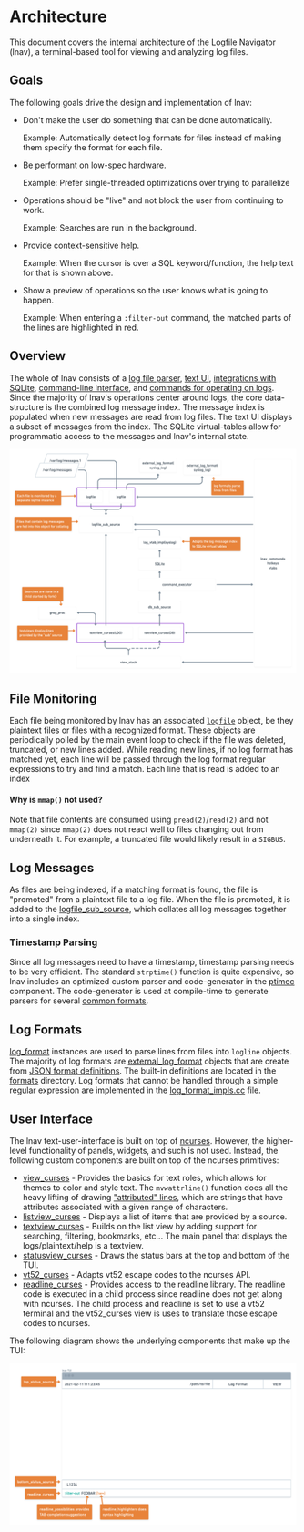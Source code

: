 # Architecture

This document covers the internal architecture of the Logfile Navigator (lnav),
a terminal-based tool for viewing and analyzing log files.

## Goals

The following goals drive the design and implementation of lnav:

- Don't make the user do something that can be done automatically.

  Example: Automatically detect log formats for files instead of making them
  specify the format for each file.

- Be performant on low-spec hardware.

  Example: Prefer single-threaded optimizations over trying to parallelize

- Operations should be "live" and not block the user from continuing to work.

  Example: Searches are run in the background.

- Provide context-sensitive help.

  Example: When the cursor is over a SQL keyword/function, the help text for
  that is shown above.

- Show a preview of operations so the user knows what is going to happen.

  Example: When entering a `:filter-out` command, the matched parts of the
  lines are highlighted in red.

## Overview

The whole of lnav consists of a
[log file parser](https://lnav.readthedocs.io/en/latest/formats.html),
[text UI](https://lnav.readthedocs.io/en/latest/ui.html),
[integrations with SQLite](https://lnav.readthedocs.io/en/latest/sqlext.html),
[command-line interface](https://lnav.readthedocs.io/en/latest/cli.html),
and
[commands for operating on logs](https://lnav.readthedocs.io/en/latest/commands.html).
Since the majority of lnav's operations center around logs, the core
data-structure is the combined log message index.  The message index
is populated when new messages are read from log files.  The text UI
displays a subset of messages from the index.  The SQLite virtual-tables
allow for programmatic access to the messages and lnav's internal state.

[![lnav architecture](docs/lnav-architecture.png)](https://whimsical.com/lnav-architecture-UM594Qo4G3nt2XWaSZA1mh)

## File Monitoring

Each file being monitored by lnav has an associated [`logfile`](src/logfile.hh)
object, be they plaintext files or files with a recognized format.  These
objects are periodically polled by the main event loop to check if the file
was deleted, truncated, or new lines added.  While reading new lines, if no
log format has matched yet, each line will be passed through the log format
regular expressions to try and find a match.  Each line that is read is added
to an index

#### Why is `mmap()` not used?

Note that file contents are consumed using `pread(2)`/`read(2)` and not
`mmap(2)` since `mmap(2)` does not react well to files changing out from
underneath it.  For example, a truncated file would likely result in a
`SIGBUS`.

## Log Messages

As files are being indexed, if a matching format is found, the file is
"promoted" from a plaintext file to a log file.  When the file is promoted,
it is added to the [logfile_sub_source](src/logfile_sub_source.hh), which
collates all log messages together into a single index.

### Timestamp Parsing

Since all log messages need to have a timestamp, timestamp parsing needs to be
very efficient.  The standard `strptime()` function is quite expensive, so lnav
includes an optimized custom parser and code-generator in the
[ptimec](src/ptimec.hh) component.  The code-generator is used at compile-time
to generate parsers for several [common formats](src/time_formats.am).

## Log Formats

[log_format](src/log_format.hh) instances are used to parse lines from files
into `logline` objects.  The majority of log formats are
[external_log_format](src/log_format_ext.hh) objects that are create from
[JSON format definitions](https://lnav.readthedocs.io/en/latest/formats.html).
The built-in definitions are located in the [formats](src/formats) directory.
Log formats that cannot be handled through a simple regular expression are
implemented in the [log_format_impls.cc](src/log_format_impls.cc) file.

## User Interface

The lnav text-user-interface is built on top of
[ncurses](https://invisible-island.net/ncurses/announce.html).
However, the higher-level functionality of panels, widgets, and such is not
used.  Instead, the following custom components are built on top of the ncurses
primitives:

- [view_curses](src/view_curses.hh) - Provides the basics for text roles, which
  allows for themes to color and style text.  The `mvwattrline()` function does
  all the heavy lifting of drawing ["attributed" lines](src/attr_line.hh),
  which are strings that have attributes associated with a given range of
  characters.
- [listview_curses](src/listview_curses.hh) - Displays a list of items that are
  provided by a source.
- [textview_curses](src/textview_curses.hh) - Builds on the list view by adding
  support for searching, filtering, bookmarks, etc...  The main panel that
  displays the logs/plaintext/help is a textview.
- [statusview_curses](src/state-extension-functions.cc) - Draws the status bars
  at the top and bottom of the TUI.
- [vt52_curses](src/vt52_curses.hh) - Adapts vt52 escape codes to the ncurses
  API.
- [readline_curses](src/readline_curses.hh) - Provides access to the readline
  library.  The readline code is executed in a child process since readline
  does not get along with ncurses.  The child process and readline is set to
  use a vt52 terminal and the vt52_curses view is uses to translate those
  escape codes to ncurses.

The following diagram shows the underlying components that make up the TUI:

[![lnav TUI](docs/lnav-tui.png)](https://whimsical.com/lnav-tui-MQjXc7Vx23BxQTHrnuNp5F)
